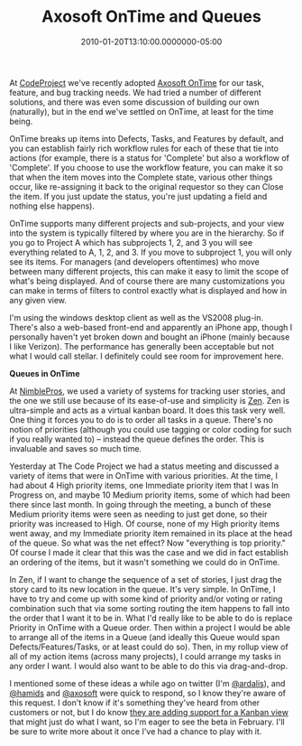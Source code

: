 ﻿---
title: Axosoft OnTime and Queues
date: "2010-01-20T13:10:00.0000000-05:00"
description: At CodeProject we've recently adopted Axosoft OnTime for our task,
featuredImage: img/axosoft-ontime-and-queues-featured.png
---

At [CodeProject](http://codeproject.com/) we've recently adopted [Axosoft OnTime](http://axosoft.com/ontime) for our task, feature, and bug tracking needs. We had tried a number of different solutions, and there was even some discussion of building our own (naturally), but in the end we've settled on OnTime, at least for the time being.

OnTime breaks up items into Defects, Tasks, and Features by default, and you can establish fairly rich workflow rules for each of these that tie into actions (for example, there is a status for 'Complete' but also a workflow of 'Complete'. If you choose to use the workflow feature, you can make it so that when the item moves into the Complete state, various other things occur, like re-assigning it back to the original requestor so they can Close the item. If you just update the status, you're just updating a field and nothing else happens).

OnTime supports many different projects and sub-projects, and your view into the system is typically filtered by where you are in the hierarchy. So if you go to Project A which has subprojects 1, 2, and 3 you will see everything related to A, 1, 2, and 3. If you move to subproject 1, you will only see its items. For managers (and developers oftentimes) who move between many different projects, this can make it easy to limit the scope of what's being displayed. And of course there are many customizations you can make in terms of filters to control exactly what is displayed and how in any given view.

I'm using the windows desktop client as well as the VS2008 plug-in. There's also a web-based front-end and apparently an iPhone app, though I personally haven't yet broken down and bought an iPhone (mainly because I like Verizon). The performance has generally been acceptable but not what I would call stellar. I definitely could see room for improvement here.

**Queues in OnTime**

At [NimblePros](http://nimblepros.com/), we used a variety of systems for tracking user stories, and the one we still use because of its ease-of-use and simplicity is [Zen](http://agilezen.com/). Zen is ultra-simple and acts as a virtual kanban board. It does this task very well. One thing it forces you to do is to order all tasks in a queue. There's no notion of priorities (although you could use tagging or color coding for such if you really wanted to) – instead the queue defines the order. This is invaluable and saves so much time.

Yesterday at The Code Project we had a status meeting and discussed a variety of items that were in OnTime with various priorities. At the time, I had about 4 High priority items, one Immediate priority item that I was In Progress on, and maybe 10 Medium priority items, some of which had been there since last month. In going through the meeting, a bunch of these Medium priority items were seen as needing to just get done, so their priority was increased to High. Of course, none of my High priority items went away, and my Immediate priority item remained in its place at the head of the queue. So what was the net effect? Now "everything is top priority." Of course I made it clear that this was the case and we did in fact establish an ordering of the items, but it wasn't something we could do in OnTime.

In Zen, if I want to change the sequence of a set of stories, I just drag the story card to its new location in the queue. It's very simple. In OnTime, I have to try and come up with some kind of priority and/or voting or rating combination such that via some sorting routing the item happens to fall into the order that I want it to be in. What I'd really like to be able to do is replace Priority in OnTime with a Queue order. Then within a project I would be able to arrange all of the items in a Queue (and ideally this Queue would span Defects/Features/Tasks, or at least could do so). Then, in my rollup view of all of my action items (across many projects), I could arrange my tasks in any order I want. I would also want to be able to do this via drag-and-drop.

I mentioned some of these ideas a while ago on twitter (I'm [@ardalis](http://twitter.com/ardalis)), and [@hamids](http://twitter.com/hamids) and [@axosoft](http://twitter.com/axosoft) were quick to respond, so I know they're aware of this request. I don't know if it's something they've heard from other customers or not, but I do know [they are adding support for a Kanban view](http://shipsoftwareontime.com/2010/01/19/the-ultimate-scrum-planning-board) that might just do what I want, so I'm eager to see the beta in February. I'll be sure to write more about it once I've had a chance to play with it.

